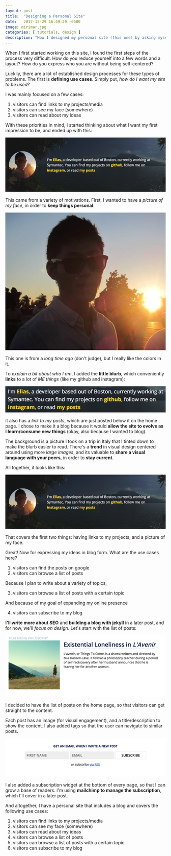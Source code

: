 ```yaml
---
layout: post
title:  "Designing a Personal Site"
date:   2017-12-29 16:49:29 -0500
image: mirimar.jpg
categories: [ tutorials, design ]
description: "How I designed my personal site (this one) by asking myself a simple design question: what are the use cases? By defining functionality first, form comes easily."
---
```


When I first started working on this site, I found the first steps of the process very difficult. How do you reduce yourself into a few words and a layout? How do you express who you are without being self-centered?

Luckily, there are a lot of established design processes for these types of problems. The first is **defining use cases**. Simply put, *how do I want my site to be used*?

I was mainly focused on a few cases:
1. visitors can find links to my projects/media
2. visitors can see my face (somewhere)
3. visitors can read about my ideas

With these priorities in mind, I started thinking about what I want my first impression to be, and ended up with this:

![current banner](/img/posts/original-site-banner.png)

This came from a variety of motivations. First, I wanted to have a *picture of my face*, in order to **keep things personal**:

![old picture of me](/img/eliasInTheSun.jpg)

This one is from a *long time ago* (don't judge), but I really like the colors in it.

To *explain a bit about who I am*, I added the **little blurb**, which conveniently **links** to a lot of *ME things* (like my github and instagram):

![site banner blurb](/img/posts/original-site-banner-blurb.png)

it also has a *link to my posts*, which are just posted below it on the home page. I chose to make it a blog because it would **allow the site to evolve as I learn/consume new things** (okay, also because I wanted to blog).

The background is a picture I took on a trip in Italy that I tinted down to make the blurb easier to read. There's a **trend** in visual design centered around using more *large images*, and its valuable to **share a visual language with your peers**, in order to **stay current**.

All together, it looks like this:

![site banner background](/img/posts/original-site-banner.png)

That covers the first two things: having links to my projects, and a picture of my face.

Great! Now for expressing my ideas in blog form. What are the use cases here?

1. visitors can find the posts on google
2. visitors can browse a list of posts

Because I plan to write about a variety of topics,

3. visitors can browse a list of posts with a certain topic

And because of my goal of expanding my online presence

4. visitors can subscribe to my blog

**I'll write more about SEO** and **building a blog with jekyll** in a later post, and for now, we'll *focus on design*. Let's start with the list of posts:

![post entry](/img/posts/post-link-image.png)

I decided to have the list of posts on the home page, so that visitors can get straight to the content.

Each post has an image (for visual engagement), and a title/description to show the content. I also added tags so that the user can navigate to similar posts.

![subscription box](/img/posts/subscription-box.png)

I also added a subscription widget at the bottom of every page, so that I can grow a base of readers. I'm using **mailchimp to manage the subscription**, which I'll cover in a later post.

And altogether, I have a personal site that includes a blog and covers the following use cases:

1. visitors can find links to my projects/media
2. visitors can see my face (somewhere)
3. visitors can read about my ideas
4. visitors can browse a list of posts
5. visitors can browse a list of posts with a certain topic
6. visitors can subscribe to my blog





